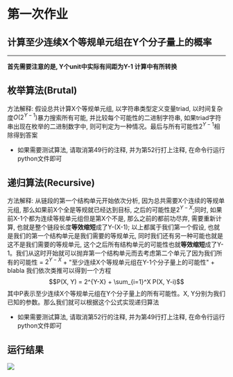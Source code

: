 # 第一次作业

## 计算至少连续X个等规单元组在Y个分子量上的概率
---

**首先需要注意的是, Y个unit中实际有间距为Y-1 计算中有所转换**

## 枚举算法(Brutal)

方法解释: 假设总共计算X个等规单元组, 以字符串类型定义变量triad, 以时间复杂度$O(2^{Y-1})$暴力搜索所有可能, 并比较每个可能性的二进制字符串, 如果triad字符串出现在枚举的二进制数字中, 则可判定为一种情况。最后与所有可能性$2^{Y-1}$相除得到答案

+ 如果需要测试算法, 请取消第49行的注释, 并为第52行打上注释, 在命令行运行python文件即可

## 递归算法(Recursive)

方法解释: 从链段的第一个结构单元开始依次分析, 因为总共需要X个连续的等规单元组, 那么如果前X个全是等规就已经达到目标, 之后的可能性是$2^{Y-X}$;同时, 如果前X-1个都为连续等规单元组但是第X个不是, 那么之前的都前功尽弃, 需要重新计算, 也就是整个链段长度**等效缩短**成了Y-(X-1); 以上都属于我们第一个假设, 也就是我们的第一个结构单元是我们需要的等规单元, 同时我们还有另一种可能也就是这不是我们需要的等规单元, 这个之后所有结构单元的可能性也就**等效缩短**成了Y-1。我们从这时开始就可以抛弃第一个结构单元而去考虑第二个单元了因为我们所有的可能性 = $2^{Y-X}$ + "至少连续X个等规单元组在Y-1个分子量上的可能性" + blabla 我们依次类推可以得到一个方程
$$P(X, Y) = 2^{Y-X} + \sum_{i=1}^X P(X, Y-i)$$
其中P表示至少连续X个等规单元组在Y个分子量上的所有可能性。X, Y分别为我们已知的参数。那么我们就可以根据这个公式实现递归算法

+ 如果需要测试算法, 请取消第52行的注释, 并为第49行打上注释, 在命令行运行python文件即可

## 运行结果

<img src="./1.png" />

 

